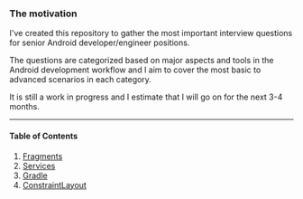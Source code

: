 ### The motivation 

I've created this repository to gather the most important interview questions for senior Android developer/engineer positions. 

The questions are categorized based on major aspects and tools in the Android development workflow and I aim to cover the most basic to advanced scenarios in each category.

It is still a work in progress and I estimate that I will go on for the next 3-4 months.

___
#### Table of Contents

1. [Fragments](https://github.com/farhad/android-interview/blob/master/fragments.md)
2. [Services](https://github.com/farhad/android-interview/blob/master/services.md)
3. [Gradle](https://github.com/farhad/android-interview/blob/master/gradle.md)
4. [ConstraintLayout](https://github.com/farhad/android-interview/blob/master/constraintlayout.md)
